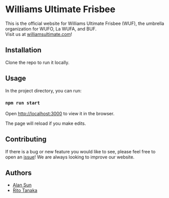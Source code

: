# Williams Ultimate Frisbee

This is the official website for Williams Ultimate Frisbee (WUF), the umbrella organization for WUFO, La WUFA, and BUF.\
Visit us at [williamsultimate.com](https://williamsultimate.com)!

## Installation

Clone the repo to run it locally.

## Usage

In the project directory, you can run:

### `npm run start`

Open [http://localhost:3000](http://localhost:3000) to view it in the browser.

The page will reload if you make edits.

## Contributing

If there is a bug or new feature you would like to see, please feel free to open an [issue](https://github.com/WilliamsUltimate/williamsultimate/issues)! We are always looking to improve our website.

## Authors
- [Alan Sun](https://github.com/alansun25)
- [Rito Tanaka](https://github.com/ritotn)
